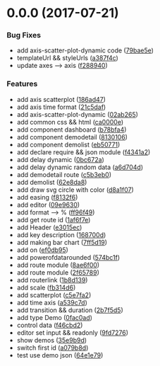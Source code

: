 <a name="0.0.0"></a>
# 0.0.0 (2017-07-21)


### Bug Fixes

* add axis-scatter-plot-dynamic code ([79bae5e](https://github.com/Gozeon/d3-demo/commit/79bae5e))
* templateUrl && styleUrls ([a387f4c](https://github.com/Gozeon/d3-demo/commit/a387f4c))
* update axes --> axis ([f288940](https://github.com/Gozeon/d3-demo/commit/f288940))


### Features

* add axis scatterplot ([186ad47](https://github.com/Gozeon/d3-demo/commit/186ad47))
* add axis time format ([21c5daf](https://github.com/Gozeon/d3-demo/commit/21c5daf))
* add axis-scatter-plot-dynamic ([02ab265](https://github.com/Gozeon/d3-demo/commit/02ab265))
* add common css && html ([ca0000e](https://github.com/Gozeon/d3-demo/commit/ca0000e))
* add component dashboard ([b78bfa4](https://github.com/Gozeon/d3-demo/commit/b78bfa4))
* add component demodetail ([8130106](https://github.com/Gozeon/d3-demo/commit/8130106))
* add component demolist ([eb50771](https://github.com/Gozeon/d3-demo/commit/eb50771))
* add declare require && json module ([f4341a2](https://github.com/Gozeon/d3-demo/commit/f4341a2))
* add delay dynamic ([0bc672a](https://github.com/Gozeon/d3-demo/commit/0bc672a))
* add delay dynamic random data ([a6d704d](https://github.com/Gozeon/d3-demo/commit/a6d704d))
* add demodetail route ([c5b3eb0](https://github.com/Gozeon/d3-demo/commit/c5b3eb0))
* add demolist ([62e8da8](https://github.com/Gozeon/d3-demo/commit/62e8da8))
* add draw svg circle with color ([d8a1f07](https://github.com/Gozeon/d3-demo/commit/d8a1f07))
* add easing ([f8132f6](https://github.com/Gozeon/d3-demo/commit/f8132f6))
* add editor ([09e9630](https://github.com/Gozeon/d3-demo/commit/09e9630))
* add format --> % ([ff96f49](https://github.com/Gozeon/d3-demo/commit/ff96f49))
* add get route id ([1af6f7e](https://github.com/Gozeon/d3-demo/commit/1af6f7e))
* add Header ([e3015ec](https://github.com/Gozeon/d3-demo/commit/e3015ec))
* add key description ([168700d](https://github.com/Gozeon/d3-demo/commit/168700d))
* add making bar chart ([7ff5d19](https://github.com/Gozeon/d3-demo/commit/7ff5d19))
* add on ([ef0db95](https://github.com/Gozeon/d3-demo/commit/ef0db95))
* add powerofdatarounded ([574bc1f](https://github.com/Gozeon/d3-demo/commit/574bc1f))
* add route module ([8ae6f00](https://github.com/Gozeon/d3-demo/commit/8ae6f00))
* add route module ([2f65789](https://github.com/Gozeon/d3-demo/commit/2f65789))
* add routerlink ([1b8d139](https://github.com/Gozeon/d3-demo/commit/1b8d139))
* add scale ([fb314d6](https://github.com/Gozeon/d3-demo/commit/fb314d6))
* add scatterplot ([c5e7fa2](https://github.com/Gozeon/d3-demo/commit/c5e7fa2))
* add time axis ([a539c7d](https://github.com/Gozeon/d3-demo/commit/a539c7d))
* add transition && duration ([2b7f5d5](https://github.com/Gozeon/d3-demo/commit/2b7f5d5))
* add type Demo ([0fac0ad](https://github.com/Gozeon/d3-demo/commit/0fac0ad))
* control data ([f46cbd2](https://github.com/Gozeon/d3-demo/commit/f46cbd2))
* editor set input && readonly ([9fd7276](https://github.com/Gozeon/d3-demo/commit/9fd7276))
* show demos ([35e9b9d](https://github.com/Gozeon/d3-demo/commit/35e9b9d))
* switch first id ([a079b8d](https://github.com/Gozeon/d3-demo/commit/a079b8d))
* test use demo json ([64e1e79](https://github.com/Gozeon/d3-demo/commit/64e1e79))



